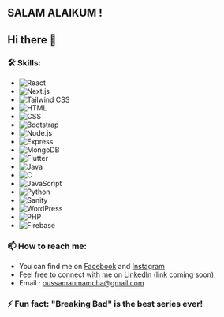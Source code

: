 ## SALAM ALAIKUM !
## Hi there 👋

<!--
**Oussamanmmh/Oussamanmmh** is a ✨ _special_ ✨ repository because its `README.md` (this file) appears on your GitHub profile.

Here are some ideas to get you started:

- 🔭 I’m currently working on ...
- 🌱 I’m currently learning ...
- 👯 I’m looking to collaborate on ...
- 🤔 I’m looking for help with ...
- 💬 Ask me about ...
- 📫 How to reach me: ...
- 😄 Pronouns: ...
-->
### 🛠️ Skills:
- ![React](https://img.shields.io/badge/React-61DAFB?style=flat&logo=react&logoColor=black) 
- ![Next.js](https://img.shields.io/badge/Next.js-000000?style=flat&logo=next.js&logoColor=white) 
- ![Tailwind CSS](https://img.shields.io/badge/Tailwind%20CSS-06B6D4?style=flat&logo=tailwind-css&logoColor=white) 
- ![HTML](https://img.shields.io/badge/HTML-E34F26?style=flat&logo=html5&logoColor=white)
- ![CSS](https://img.shields.io/badge/CSS-1572B6?style=flat&logo=css3&logoColor=white)
- ![Bootstrap](https://img.shields.io/badge/Bootstrap-7952B3?style=flat&logo=bootstrap&logoColor=white)
- ![Node.js](https://img.shields.io/badge/Node.js-339933?style=flat&logo=node.js&logoColor=white) 
- ![Express](https://img.shields.io/badge/Express-000000?style=flat&logo=express&logoColor=white) 
- ![MongoDB](https://img.shields.io/badge/MongoDB-47A248?style=flat&logo=mongodb&logoColor=white)
- ![Flutter](https://img.shields.io/badge/Flutter-02569B?style=flat&logo=flutter&logoColor=white)
- ![Java](https://img.shields.io/badge/Java-007396?style=flat&logo=java&logoColor=white)
- ![C](https://img.shields.io/badge/C-00599C?style=flat&logo=c&logoColor=white)
- ![JavaScript](https://img.shields.io/badge/JavaScript-F7DF1E?style=flat&logo=javascript&logoColor=black)
- ![Python](https://img.shields.io/badge/Python-3776AB?style=flat&logo=python&logoColor=white)
- ![Sanity](https://img.shields.io/badge/Sanity-000000?style=flat&logo=sanity&logoColor=white)
- ![WordPress](https://img.shields.io/badge/WordPress-21759B?style=flat&logo=wordpress&logoColor=white)
- ![PHP](https://img.shields.io/badge/PHP-777BB4?style=flat&logo=php&logoColor=white)
- ![Firebase](https://img.shields.io/badge/Firebase-FFCA28?style=flat&logo=firebase&logoColor=black)

### 📫 How to reach me:
- You can find me on [Facebook](https://www.facebook.com/oussama.NmH.90/) and [Instagram](https://www.instagram.com/oussama__nmh/)
- Feel free to connect with me on [LinkedIn](#) (link coming soon).
- Email : oussamanmamcha@gmail.com 
### ⚡ Fun fact: "Breaking Bad" is the best series ever!
